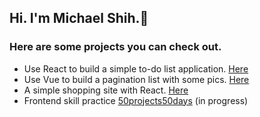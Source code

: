 ## Hi. I'm Michael Shih.👋

### Here are some projects you can check out.

+ Use React to build a simple to-do list application. [Here](https://michael0423.github.io/react-to-do-list/)
+ Use Vue to build a pagination list with some pics. [Here](https://michael0423.github.io/pokedex/)
+ A simple shopping site with React. [Here](https://michael0423.github.io/pinkoi-project/)
+ Frontend skill practice [50projects50days](https://michael0423.github.io/50projects50days/) (in progress)

<!-- ![user's github stats](https://github-readme-stats.vercel.app/api?username=Michael0423&theme=vue-dark)

![trophy](https://github-profile-trophy.vercel.app/?username=Michael0423)

![Top Langs](https://github-readme-stats.vercel.app/api/top-langs/?username=Michael0423) -->

<!--
**Michael0423/Michael0423** is a ✨ _special_ ✨ repository because its `README.md` (this file) appears on your GitHub profile.

Here are some ideas to get you started:

- 🔭 I’m currently working on ...
- 🌱 I’m currently learning ...
- 👯 I’m looking to collaborate on ...
- 🤔 I’m looking for help with ...
- 💬 Ask me about ...
- 📫 How to reach me: ...
- 😄 Pronouns: ...
- ⚡ Fun fact: ...
-->
